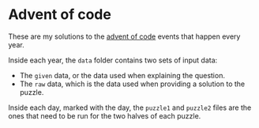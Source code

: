 # Advent of code

These are my solutions to the [advent of code](https://adventofcode.com/) events that happen every year.

Inside each year, the `data` folder contains two sets of input data:

-   The `given` data, or the data used when explaining the question.
-   The `raw` data, which is the data used when providing a solution to the puzzle.

Inside each day, marked with the day, the `puzzle1` and `puzzle2` files are the ones that need to be run for the two halves of each puzzle.
